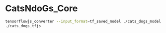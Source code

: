 # CatsNdoGs_Core

```sh
tensorflowjs_converter --input_format=tf_saved_model ./cats_dogs_model \
./cats_dogs_tfjs
```
